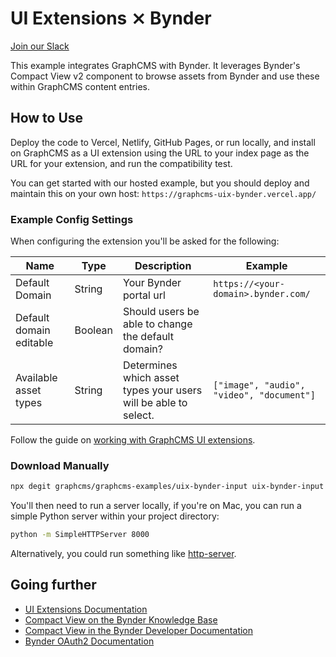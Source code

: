 # UI Extensions ⨯ Bynder

[Join our Slack](https://slack.graphcms.com)

This example integrates GraphCMS with Bynder. It leverages Bynder's Compact View v2 component to browse assets from Bynder and use these within GraphCMS content entries.

## How to Use

Deploy the code to Vercel, Netlify, GitHub Pages, or run locally, and install on GraphCMS as a UI extension using the URL to your index page as the URL for your extension, and run the compatibility test.

You can get started with our hosted example, but you should deploy and maintain this on your own host: `https://graphcms-uix-bynder.vercel.app/`

### Example Config Settings

When configuring the extension you'll be asked for the following:

| Name                    | Type    | Description                                                     | Example                                   |
| ----------------------- | ------- | --------------------------------------------------------------- | ----------------------------------------- |
| Default Domain          | String  | Your Bynder portal url                                          | `https://<your-domain>.bynder.com/`       |
| Default domain editable | Boolean | Should users be able to change the default domain?              |                                           |
| Available asset types   | String  | Determines which asset types your users will be able to select. | `["image", "audio", "video", "document"]` |

Follow the guide on [working with GraphCMS UI extensions](https://graphcms.com/guides/working-with-ui-extensions).

### Download Manually

```bash
npx degit graphcms/graphcms-examples/uix-bynder-input uix-bynder-input
```

You'll then need to run a server locally, if you're on Mac, you can run a simple Python server within your project directory:

```bash
python -m SimpleHTTPServer 8000
```

Alternatively, you could run something like [http-server](https://www.npmjs.com/package/http-server).

## Going further

- [UI Extensions Documentation](https://graphcms.com/docs/ui-extensions)
- [Compact View on the Bynder Knowledge Base](https://help.bynder.com/system/compact-view.htm)
- [Compact View in the Bynder Developer Documentation](https://developer-docs.bynder.com/UI%20components/)
- [Bynder OAuth2 Documentation](https://developer-docs.bynder.com/authentication-oauth2-oauth-apps)
